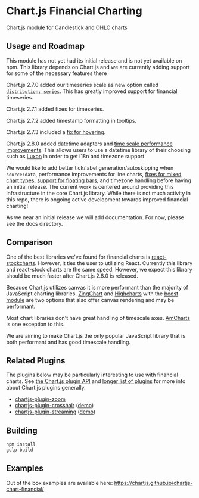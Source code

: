 # Chart.js Financial Charting

Chart.js module for Candlestick and OHLC charts

## Usage and Roadmap

This module has not yet had its initial release and is not yet available on npm. This library depends on Chart.js and we are currently adding support for some of the necessary features there

Chart.js 2.7.0 added our timeseries scale as new option called [`distribution: series`](http://www.chartjs.org/docs/latest/axes/cartesian/time.html). This has greatly improved support for financial timeseries.

Chart.js 2.7.1 added fixes for timeseries.

Chart.js 2.7.2 added timestamp formatting in tooltips.

Chart.js 2.7.3 included a [fix for hovering](https://github.com/chartjs/Chart.js/pull/5570).

Chart.js 2.8.0 added datetime adapters and [time scale performance improvements](https://github.com/chartjs/Chart.js/pull/6019). This allows users to use a datetime library of their choosing such as [Luxon](https://moment.github.io/luxon/) in order to get i18n and timezone support

We would like to add better tick/label generation/autoskipping when `source:data`, performance improvements for line charts, [fixes for mixed chart types](https://github.com/chartjs/Chart.js/pull/5999), [support for floating bars](https://github.com/chartjs/Chart.js/issues/4863), and timezone handling before having an initial release. The current work is centered around providing this infrastructure in the core Chart.js library. While there is not much activity in this repo, there is ongoing active development towards improved financial charting!

As we near an initial release we will add documentation. For now, please see the docs directory.

## Comparison

One of the best libraries we've found for financial charts is [react-stockcharts](https://github.com/rrag/react-stockcharts). However, it ties the user to utilizing React. Currently this library and react-stock charts are the same speed. However, we expect this library should be much faster after Chart.js 2.8.0 is released.

Because Chart.js utilizes canvas it is more performant than the majority of JavaScript charting libraries. [ZingChart](https://www.zingchart.com/docs/chart-types/stock-charts/) and [Highcharts](https://www.highcharts.com/stock/demo/candlestick) with the [boost module](https://www.highcharts.com/blog/news/175-highcharts-performance-boost/) are two options that also offer canvas rendering and may be performant.

Most chart libraries don't have great handling of timescale axes. [AmCharts](https://www.amcharts.com/stock-chart/) is one exception to this.

We are aiming to make Chart.js the only popular JavaScript library that is both performant and has good timescale handling.

## Related Plugins

The plugins below may be particularly interesting to use with financial charts. See [the Chart.js plugin API](https://www.chartjs.org/docs/latest/developers/plugins.html) and [longer list of plugins](https://www.chartjs.org/docs/latest/notes/extensions.html#plugins) for more info about Chart.js plugins generally.

- [chartjs-plugin-zoom](https://github.com/chartjs/chartjs-plugin-zoom)
- [chartjs-plugin-crosshair](https://github.com/abelheinsbroek/chartjs-plugin-crosshair) ([demo](https://www.abelheinsbroek.nl/financial/))
- [chartjs-plugin-streaming](https://github.com/nagix/chartjs-plugin-streaming) ([demo](https://nagix.github.io/chartjs-plugin-streaming/samples/financial.html))

## Building

```sh
npm install
gulp build
```

## Examples

Out of the box examples are available here: https://chartjs.github.io/chartjs-chart-financial/
